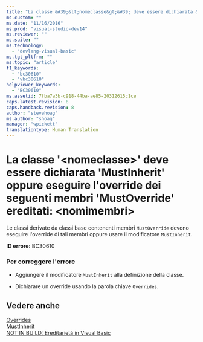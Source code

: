 ```yaml
---
title: "La classe &#39;&lt;nomeclasse&gt;&#39; deve essere dichiarata &#39;MustInherit&#39; oppure eseguire l&#39;override dei seguenti membri &#39;MustOverride&#39; ereditati: &lt;nomimembri&gt; | Microsoft Docs"
ms.custom: ""
ms.date: "11/16/2016"
ms.prod: "visual-studio-dev14"
ms.reviewer: ""
ms.suite: ""
ms.technology: 
  - "devlang-visual-basic"
ms.tgt_pltfrm: ""
ms.topic: "article"
f1_keywords: 
  - "bc30610"
  - "vbc30610"
helpviewer_keywords: 
  - "BC30610"
ms.assetid: 7fba7a3b-c918-44ba-ae85-20312615c1ce
caps.latest.revision: 8
caps.handback.revision: 8
author: "stevehoag"
ms.author: "shoag"
manager: "wpickett"
translationtype: Human Translation
---
```

# La classe &#39;&lt;nomeclasse&gt;&#39; deve essere dichiarata &#39;MustInherit&#39; oppure eseguire l&#39;override dei seguenti membri &#39;MustOverride&#39; ereditati: &lt;nomimembri&gt;
Le classi derivate da classi base contenenti membri `MustOverride` devono eseguire l'override di tali membri oppure usare il modificatore `MustInherit`.  
  
 **ID errore:** BC30610  
  
### Per correggere l'errore  
  
-   Aggiungere il modificatore `MustInherit` alla definizione della classe.  
  
-   Dichiarare un override usando la parola chiave `Overrides`.  
  
## Vedere anche  
 [Overrides](../../visual-basic/language-reference/modifiers/overrides.md)   
 [MustInherit](../../visual-basic/language-reference/modifiers/mustinherit.md)   
 [NOT IN BUILD: Ereditarietà in Visual Basic](http://msdn.microsoft.com/it-it/e5e6e240-ed31-4657-820c-079b7c79313c)